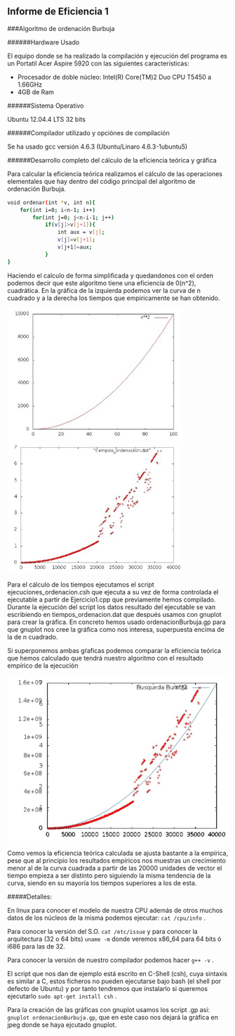 Informe de Eficiencia 1
-----------------------

###Algoritmo de ordenación Burbuja

######Hardware Usado

El equipo donde se ha realizado la compilación y ejecución del programa es un Portatil Acer Aspire 5920 con las siguientes características:

* Procesador de doble núcleo: Intel(R) Core(TM)2 Duo CPU T5450 a 1.66GHz
* 4GB de Ram

######Sistema Operativo

Ubuntu 12.04.4 LTS  32 bits

######Compilador utilizado y opciónes de compilación

Se ha usado gcc versión 4.6.3 (Ubuntu/Linaro 4.6.3-1ubuntu5) 


######Desarrollo completo del cálculo de la eficiencia teórica y gráfica


Para calcular la eficiencia teórica realizamos el cálculo de las operaciones elementales que hay dentro del código principal del algoritmo de ordenación Burbuja.

```sh
void ordenar(int *v, int n){
	for(int i=0; i<n-1; i++)
    	for(int j=0; j<n-i-1; j++)
        	if(v[j]>v[j+1]){
            	int aux = v[j];
                v[j]=v[j+1];
                v[j+1]=aux;
            }
}
```
Haciendo el calculo de forma simplificada y quedandonos con el orden podemos decir que este algoritmo tiene una eficiencia de 0(n^2), cuadrática. En la gráfica de la izquierda podemos ver la curva de n cuadrado y a la derecha los tiempos que empiricamente se han obtenido.

![Imagen 1][1]  ![Imagen 2][2]

 [1]: graficaxCuadrado.jpeg
 [2]: graficaSalida.jpeg 

Para el cálculo de los tiempos ejecutamos el script ejecuciones_ordenacion.csh que ejecuta a su vez de forma controlada el ejecutable a partir de Ejercicio1.cpp que previamente hemos compilado. Durante la ejecución del script los datos resultado del ejecutable se van escribiendo en tiempos_ordenacion.dat que después usamos con gnuplot para crear la gráfica.
En concreto hemos usado ordenacionBurbuja.gp para que gnuplot nos cree la gráfica como nos interesa, superpuesta encima de la de n cuadrado.



Si superponemos ambas gŕaficas podemos comparar la eficiencia teórica que hemos calculado que tendrá nuestro algoritmo con el resultado empírico de la ejecución

![Imagen 3](graficaDoble.jpeg)

Como vemos la eficiencia teórica calculada se ajusta bastante a la empírica, pese que al principio los resultados empíricos nos muestras un crecimiento menor al de la curva cuadrada a partir de las 20000 unidades de vector el tiempo empieza a ser distinto pero siguiendo la misma tendencia de la curva, siendo en su mayoría los tiempos superiores a los de esta.




#####Detalles:

En linux para conocer el modelo de nuestra CPU además de otros muchos datos de los núcleos de la misma podemos ejecutar: `cat /cpu/info` .

Para conocer la versión del S.O. `cat /etc/issue` y para conocer la arquitectura (32 o 64 bits) `uname -m` donde veremos x86_64 para 64 bits ó i686 para las de 32.

Para conocer la versión de nuestro compilador  podemos hacer `g++ -v` .

El script que nos dan de ejemplo está escrito en C-Shell (csh), cuya sintaxis es similar a C, estos ficheros no pueden ejecutarse bajo bash (el shell por defecto de Ubuntu) y por tanto tendremos que instalarlo si queremos ejecutarlo `sudo apt-get install csh` .

Para la creación de las gráficas con gnuplot usamos los script .gp asi: `gnuplot ordenacionBurbuja.gp`, que en este caso nos dejará la gráfica en jpeg donde se haya ejcutado gnuplot.









